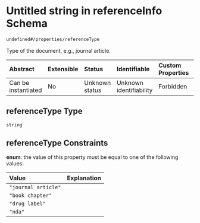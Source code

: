 # Untitled string in referenceInfo Schema

```txt
undefined#/properties/referenceType
```

Type of the document, e.g., journal article.

| Abstract            | Extensible | Status         | Identifiable            | Custom Properties | Additional Properties | Access Restrictions | Defined In                                                                                |
| :------------------ | :--------- | :------------- | :---------------------- | :---------------- | :-------------------- | :------------------ | :---------------------------------------------------------------------------------------- |
| Can be instantiated | No         | Unknown status | Unknown identifiability | Forbidden         | Allowed               | none                | [reference\_info.schema.json\*](../out/reference_info.schema.json "open original schema") |

## referenceType Type

`string`

## referenceType Constraints

**enum**: the value of this property must be equal to one of the following values:

| Value               | Explanation |
| :------------------ | :---------- |
| `"journal article"` |             |
| `"book chapter"`    |             |
| `"drug label"`      |             |
| `"nda"`             |             |
